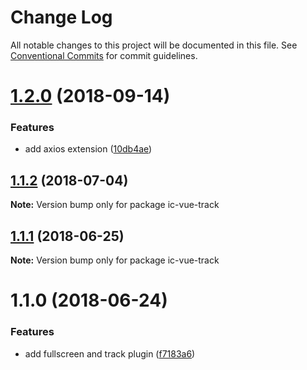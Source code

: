 # Change Log

All notable changes to this project will be documented in this file.
See [Conventional Commits](https://conventionalcommits.org) for commit guidelines.

<a name="1.2.0"></a>
# [1.2.0](https://github.com/xxxxxMiss/ic-utils/tree/master/packages/track/compare/ic-vue-track@1.1.2...ic-vue-track@1.2.0) (2018-09-14)


### Features

* add axios extension ([10db4ae](https://github.com/xxxxxMiss/ic-utils/tree/master/packages/track/commit/10db4ae))




<a name="1.1.2"></a>
## [1.1.2](https://github.com/xxxxxMiss/ic-utils/tree/master/packages/track/compare/ic-vue-track@1.1.1...ic-vue-track@1.1.2) (2018-07-04)




**Note:** Version bump only for package ic-vue-track

<a name="1.1.1"></a>
## [1.1.1](https://github.com/xxxxxMiss/ic-utils/tree/master/packages/track/compare/ic-vue-track@1.1.0...ic-vue-track@1.1.1) (2018-06-25)




**Note:** Version bump only for package ic-vue-track

<a name="1.1.0"></a>
# 1.1.0 (2018-06-24)


### Features

* add fullscreen and track plugin ([f7183a6](https://github.com/xxxxxMiss/ic-utils/tree/master/packages/track/commit/f7183a6))
